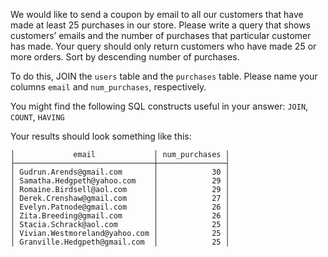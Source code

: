 We would like to send a coupon by email to all our customers that have made 
at least 25 purchases in our store. Please write a query that shows customers’ emails 
and the number of purchases that particular customer has made. Your query should 
only return customers who have made 25 or more orders. Sort by descending number
of purchases.

To do this, JOIN the `users` table and the `purchases` table. Please name your columns `email` and `num_purchases`, 
respectively.

You might find the following SQL constructs useful in your answer: `JOIN`, `COUNT`, `HAVING`

Your results should look something like this:
```
│             email             │ num_purchases │
├───────────────────────────────┼───────────────┤
│ Gudrun.Arends@gmail.com       │            30 │
│ Samatha.Hedgpeth@yahoo.com    │            29 │
│ Romaine.Birdsell@aol.com      │            29 │
│ Derek.Crenshaw@gmail.com      │            27 │
│ Evelyn.Patnode@gmail.com      │            26 │
│ Zita.Breeding@gmail.com       │            26 │
│ Stacia.Schrack@aol.com        │            25 │
│ Vivian.Westmoreland@yahoo.com │            25 │
│ Granville.Hedgpeth@gmail.com  │            25 │

```